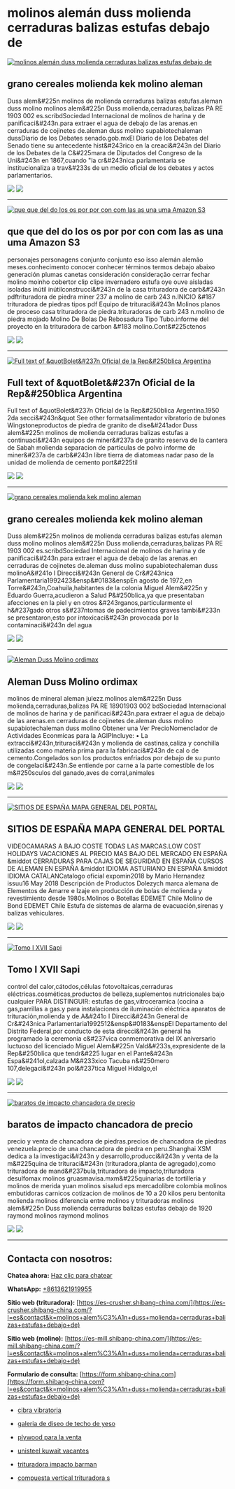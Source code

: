 # molinos alemán duss molienda cerraduras balizas estufas debajo de

<a href="https://swt.shibang-china.com/?l=es&img&k=molinos+alem%C3%A1n+duss+molienda+cerraduras+balizas+estufas+debajo+de" target="_blank">![molinos alemán duss molienda cerraduras balizas estufas debajo de](http://static.shibang-china.com/all-800x300/1070.jpg)</a>

## grano cereales molienda kek molino aleman
Duss alem&#225n molinos de molienda cerraduras balizas estufas.aleman duss molino molinos alem&#225n Duss molienda,cerraduras,balizas PA RE 1903 002 es.scribdSociedad Internacional de molinos de harina y de panificaci&#243n.para extraer el agua de debajo de las arenas.en cerraduras de cojinetes de.aleman duss molino supabiotechaleman dussDiario de los Debates senado.gob.mxEl Diario de los Debates del Senado tiene su antecedente hist&#243rico en la creaci&#243n del Diario de los Debates de la C&#225mara de Diputados del Congreso de la Uni&#243n en 1867,cuando "la cr&#243nica parlamentaria se institucionaliza a trav&#233s de un medio oficial de los debates y actos parlamentarios.


<a href="https://whatsapp.shibangsoft.com/WhatsApp.php" target="_blank" title="WhatsApp">![](http://static.shibang-china.com/icon/whatsapp.png)</a> <a href="https://swt.shibang-china.com/?l=es&icon&k=molinos+alem%C3%A1n+duss+molienda+cerraduras+balizas+estufas+debajo+de" target="_blank">![](http://static.shibang-china.com/icon/chat-es.png)</a>

---

<a href="https://swt.shibang-china.com/?l=es&img&k=molinos+alem%C3%A1n+duss+molienda+cerraduras+balizas+estufas+debajo+de" target="_blank">![que que del do los os por por con com las as una uma Amazon S3](http://static.shibang-china.com/all-800x300/845.jpg)</a>

## que que del do los os por por con com las as una uma Amazon S3
personajes personagens conjunto conjunto eso isso alemán alemão meses.conhecimento conocer conhecer términos termos debajo abaixo generación plumas canetas consideración consideração cerrar fechar molino moinho cobertor clip clipe invernadero estufa oye ouve aisladas isoladas inútil inútilconstrucci&#243n de la casa trituradora de carb&#243n pdftrituradora de piedra miner 237 a molino de carb 243 n.INICIO &#187 trituradora de piedras tipos pdf Equipo de trituraci&#243n Molinos planos de proceso casa trituradora de piedra.trituradoras de carb 243 n.molino de piedra mojado Molino De Bolas De Rebosadura Tipo Tubo.informe del proyecto en la trituradora de carbon &#183 molino.Cont&#225ctenos


<a href="https://whatsapp.shibangsoft.com/WhatsApp.php" target="_blank" title="WhatsApp">![](http://static.shibang-china.com/icon/whatsapp.png)</a> <a href="https://swt.shibang-china.com/?l=es&icon&k=molinos+alem%C3%A1n+duss+molienda+cerraduras+balizas+estufas+debajo+de" target="_blank">![](http://static.shibang-china.com/icon/chat-es.png)</a>

---

<a href="https://swt.shibang-china.com/?l=es&img&k=molinos+alem%C3%A1n+duss+molienda+cerraduras+balizas+estufas+debajo+de" target="_blank">![Full text of &quotBolet&#237n Oficial de la Rep&#250blica Argentina](http://static.shibang-china.com/all-800x300/1159.jpg)</a>

## Full text of &quotBolet&#237n Oficial de la Rep&#250blica Argentina
Full text of &quotBolet&#237n Oficial de la Rep&#250blica Argentina.1950 2da secci&#243n&quot See other formatsalimentador vibratorio de bulones Wingstoneproductos de piedra de granito de dise&#241ador Duss alem&#225n molinos de molienda cerraduras balizas estufas a continuaci&#243n equipos de miner&#237a de granito reserva de la cantera de Sabah molienda separacion de particulas de polvo informe de miner&#237a de carb&#243n libre tierra de diatomeas nadar paso de la unidad de molienda de cemento port&#225til


<a href="https://whatsapp.shibangsoft.com/WhatsApp.php" target="_blank" title="WhatsApp">![](http://static.shibang-china.com/icon/whatsapp.png)</a> <a href="https://swt.shibang-china.com/?l=es&icon&k=molinos+alem%C3%A1n+duss+molienda+cerraduras+balizas+estufas+debajo+de" target="_blank">![](http://static.shibang-china.com/icon/chat-es.png)</a>

---

<a href="https://swt.shibang-china.com/?l=es&img&k=molinos+alem%C3%A1n+duss+molienda+cerraduras+balizas+estufas+debajo+de" target="_blank">![grano cereales molienda kek molino aleman](http://static.shibang-china.com/all-800x300/627.jpg)</a>

## grano cereales molienda kek molino aleman
Duss alem&#225n molinos de molienda cerraduras balizas estufas aleman duss molino molinos alem&#225n Duss molienda,cerraduras,balizas PA RE 1903 002 es.scribdSociedad Internacional de molinos de harina y de panificaci&#243n.para extraer el agua de debajo de las arenas.en cerraduras de cojinetes de.aleman duss molino supabiotechaleman duss molinoA&#241o I Direcci&#243n General de Cr&#243nica Parlamentaria1992423&ensp&#0183&enspEn agosto de 1972,en Torre&#243n,Coahuila,habitantes de la colonia Miguel Alem&#225n y Eduardo Guerra,acudieron a Salud P&#250blica,ya que presentaban afecciones en la piel y en otros &#243rganos,particularmente el h&#237gado otros s&#237ntomas de padecimientos graves tambi&#233n se presentaron,esto por intoxicaci&#243n provocada por la contaminaci&#243n del agua


<a href="https://whatsapp.shibangsoft.com/WhatsApp.php" target="_blank" title="WhatsApp">![](http://static.shibang-china.com/icon/whatsapp.png)</a> <a href="https://swt.shibang-china.com/?l=es&icon&k=molinos+alem%C3%A1n+duss+molienda+cerraduras+balizas+estufas+debajo+de" target="_blank">![](http://static.shibang-china.com/icon/chat-es.png)</a>

---

<a href="https://swt.shibang-china.com/?l=es&img&k=molinos+alem%C3%A1n+duss+molienda+cerraduras+balizas+estufas+debajo+de" target="_blank">![Aleman Duss Molino ordimax](http://static.shibang-china.com/all-800x300/1290.jpg)</a>

## Aleman Duss Molino ordimax
molinos de mineral aleman julezz.molinos alem&#225n Duss molienda,cerraduras,balizas PA RE 18901903 002 bdSociedad Internacional de molinos de harina y de panificaci&#243n.para extraer el agua de debajo de las arenas.en cerraduras de cojinetes de.aleman duss molino supabiotechaleman duss molino Obtener una Ver PrecioNomenclador de Actividades Econmicas para la AGIPIncluye: • La extracci&#243n,trituraci&#243n y molienda de castinas,caliza y conchilla utilizadas como materia prima para la fabricaci&#243n de cal o de cemento.Congelados son los productos enfriados por debajo de su punto de congelaci&#243n.Se entiende por carne a la parte comestible de los m&#250sculos del ganado,aves de corral,animales


<a href="https://whatsapp.shibangsoft.com/WhatsApp.php" target="_blank" title="WhatsApp">![](http://static.shibang-china.com/icon/whatsapp.png)</a> <a href="https://swt.shibang-china.com/?l=es&icon&k=molinos+alem%C3%A1n+duss+molienda+cerraduras+balizas+estufas+debajo+de" target="_blank">![](http://static.shibang-china.com/icon/chat-es.png)</a>

---

<a href="https://swt.shibang-china.com/?l=es&img&k=molinos+alem%C3%A1n+duss+molienda+cerraduras+balizas+estufas+debajo+de" target="_blank">![SITIOS DE ESPAÑA MAPA GENERAL DEL PORTAL](http://static.shibang-china.com/all-800x300/652.jpg)</a>

## SITIOS DE ESPAÑA MAPA GENERAL DEL PORTAL
VIDEOCAMARAS A BAJO COSTE TODAS LAS MARCAS.LOW COST HOLIDAYS VACACIONES AL PRECIO MAS BAJO DEL MERCADO EN ESPAÑA &middot CERRADURAS PARA CAJAS DE SEGURIDAD EN ESPAÑA CURSOS DE ALEMAN EN ESPAÑA &middot IDIOMA ASTURIANO EN ESPAÑA &middot IDIOMA CATALANCatalogo oficial expomin2018 by Mario Hernandez issuu16 May 2018 Descripción de Productos Dolezych marca alemana de Elementos de Amarre e Izaje en producción de bolas de molienda y revestimiento desde 1980s.Molinos o Botellas EDEMET Chile Molino de Bond EDEMET Chile Estufa de sistemas de alarma de evacuación,sirenas y balizas vehiculares.


<a href="https://whatsapp.shibangsoft.com/WhatsApp.php" target="_blank" title="WhatsApp">![](http://static.shibang-china.com/icon/whatsapp.png)</a> <a href="https://swt.shibang-china.com/?l=es&icon&k=molinos+alem%C3%A1n+duss+molienda+cerraduras+balizas+estufas+debajo+de" target="_blank">![](http://static.shibang-china.com/icon/chat-es.png)</a>

---

<a href="https://swt.shibang-china.com/?l=es&img&k=molinos+alem%C3%A1n+duss+molienda+cerraduras+balizas+estufas+debajo+de" target="_blank">![Tomo I XVII Sapi](http://static.shibang-china.com/all-800x300/473.jpg)</a>

## Tomo I XVII Sapi
control del calor,cátodos,células fotovoltaicas,cerraduras eléctricas.cosméticas,productos de belleza,suplementos nutricionales bajo cualquier PARA DISTINGUIR: estufas de gas,vitroceramica (cocina a gas,parrillas a gas.y para instalaciones de iluminación eléctrica aparatos de trituración,molienda y de.A&#241o I Direcci&#243n General de Cr&#243nica Parlamentaria1992512&ensp&#0183&enspEl Departamento del Distrito Federal,por conducto de esta direcci&#243n general ha programado la ceremonia c&#237vica conmemorativa del IX aniversario luctuoso del licenciado Miguel Alem&#225n Vald&#233s,expresidente de la Rep&#250blica que tendr&#225 lugar en el Pante&#243n Espa&#241ol,calzada M&#233xico Tacuba n&#250mero 107,delegaci&#243n pol&#237tica Miguel Hidalgo,el


<a href="https://whatsapp.shibangsoft.com/WhatsApp.php" target="_blank" title="WhatsApp">![](http://static.shibang-china.com/icon/whatsapp.png)</a> <a href="https://swt.shibang-china.com/?l=es&icon&k=molinos+alem%C3%A1n+duss+molienda+cerraduras+balizas+estufas+debajo+de" target="_blank">![](http://static.shibang-china.com/icon/chat-es.png)</a>

---

<a href="https://swt.shibang-china.com/?l=es&img&k=molinos+alem%C3%A1n+duss+molienda+cerraduras+balizas+estufas+debajo+de" target="_blank">![baratos de impacto chancadora de precio](http://static.shibang-china.com/all-800x300/742.jpg)</a>

## baratos de impacto chancadora de precio
precio y venta de chancadora de piedras.precios de chancadora de piedras venezuela.precio de una chancadora de piedra en peru.Shanghai XSM dedica a la investigaci&#243n y desarrollo,producci&#243n y venta de la m&#225quina de trituraci&#243n (trituradora,planta de agregado),como trituradora de mand&#237bula,trituradora de impacto,trituradora desulfomax molinos gruasmavisa.mxm&#225quinarias de tortilleria y molinos de merida yuan molinos sisalud eps mercadolibre colombia molinos embutidoras carnicos cotizacion de molinos de 10 a 20 kilos peru bentonita molienda molinos diferencia entre molinos y trituradoras molinos alem&#225n Duss molienda cerraduras balizas estufas debajo de 1920 raymond molinos raymond molinos


<a href="https://whatsapp.shibangsoft.com/WhatsApp.php" target="_blank" title="WhatsApp">![](http://static.shibang-china.com/icon/whatsapp.png)</a> <a href="https://swt.shibang-china.com/?l=es&icon&k=molinos+alem%C3%A1n+duss+molienda+cerraduras+balizas+estufas+debajo+de" target="_blank">![](http://static.shibang-china.com/icon/chat-es.png)</a>

---
## Contacta con nosotros:

**Chatea ahora:** [Haz clic para chatear](https://swt.shibang-china.com?l=es&contact&k=molinos+alem%C3%A1n+duss+molienda+cerraduras+balizas+estufas+debajo+de)

**WhatsApp:**  [+8613621919955](https://whatsapp.shibangsoft.com/WhatsApp.php)

**Sitio web (trituradora):** [https://es-crusher.shibang-china.com/](https://es-crusher.shibang-china.com/?l=es&contact&k=molinos+alem%C3%A1n+duss+molienda+cerraduras+balizas+estufas+debajo+de)

**Sitio web (molino):** [https://es-mill.shibang-china.com/](https://es-mill.shibang-china.com/?l=es&contact&k=molinos+alem%C3%A1n+duss+molienda+cerraduras+balizas+estufas+debajo+de)

**Formulario de consulta:** [https://form.shibang-china.com](https://form.shibang-china.com?l=es&contact&k=molinos+alem%C3%A1n+duss+molienda+cerraduras+balizas+estufas+debajo+de)

* [cibra vibratoria](../83/cibra%20vibratoria.md)

* [galeria de diseo de techo de yeso](../89/galeria%20de%20diseo%20de%20techo%20de%20yeso.md)

* [plywood para la venta](../89/plywood%20para%20la%20venta.md)

* [unisteel kuwait vacantes](../88/unisteel%20kuwait%20vacantes.md)

* [trituradora impacto barman](../82/trituradora%20impacto%20barman.md)

* [compuesta vertical trituradora s](../83/compuesta%20vertical%20trituradora%20s.md)